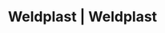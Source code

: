 ---
Filename: "eshop-products-variant745"
Link: "file:/Users/vinayakpatel/Downloads/www.weldplast.cz/eshop_products_compare/add/eshop-products-variant745"
product_name: "null"
product_id: "null"
title: "Weldplast | Weldplast"
product_desc: ""
product_specs: ""
product_downloads: ""
href: ""
p_desc_2: ""
accessories: ""
similar_products: ""
---